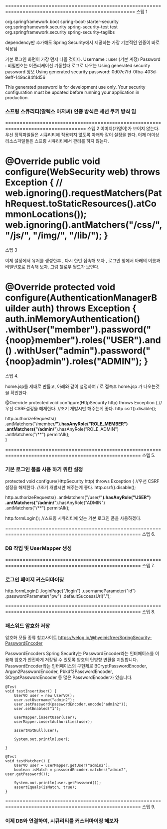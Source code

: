 ===================================================================================================
스텝 1

   <!-- 스프링 시큐리티 라이브러리 -->
   <dependency>
	   <groupId>org.springframework.boot</groupId>
	   <artifactId>spring-boot-starter-security</artifactId>
   </dependency>
   <dependency>
	   <groupId>org.springframework.security</groupId>
   	   <artifactId>spring-security-test</artifactId>
	   <scope>test</scope>
   </dependency>
   <!-- 스프링 부트에서는  jsp 태그를 지원 하지 않기 때문에 직접 입력 해야야함 -->
   <dependency>
	   <groupId>org.springframework.security</groupId>
	   <artifactId>spring-security-taglibs</artifactId>
   </dependency>
		

dependency만 추가해도 Spring Security에서 제공하는 가장 기본적인 인증이 바로 적용됨

기본 로그인 화면이 가장 먼저 나올 것이다.
Username : user (기본 계정)
Password : 비밀번호는 어플리케이션 기동할때 로그로 나오는 Using generated security password 정보
Using generated security password: 0d07e7fd-0fba-403d-9eff-149ac84f4d56

This generated password is for development use only. Your security configuration must be updated before running your application in production.

### 스프링 스큐리티(알렉스 아저씨) 인증 방식은 세션 쿠키 방식 임

==================================================================================
스텝 2
   이미지(가영이)가 보이지 않는다.
   우선 정적파일들은 시큐리티에 적용되지 않도록 아래와 같이 설정을 한다.
   이제 더이상 리소스파일들은 스프링 시큐리티에서 관리를 하지 않는다.   

   @Override
   public void configure(WebSecurity web) throws Exception {
      // web.ignoring().requestMatchers(PathRequest.toStaticResources().atCommonLocations());
      web.ignoring().antMatchers("/css/**", "/js/**", "/img/**", "/lib/**");
   }
=====================================================================================================
스텝 3

이제 설정에서 유저를 생성한후 , 다시 한번 접속해 보자 , 로그인 창에서 아래의 이름과 비밀번호로 접속해 보자. 그럼 헬로우 월드가 보인다.
   
   @Override
   protected void configure(AuthenticationManagerBuilder auth) throws Exception {
       auth.inMemoryAuthentication()
               .withUser("member").password("{noop}member").roles("USER").and()
               .withUser("admin").password("{noop}admin").roles("ADMIN");
   }
=====================================================================================================
스텝 4.

home.jsp를 제대로 만들고, 아래와 같이 설정하여 / 로 접속후 home.jsp 가 나오는것을 확인한다.

   @Override
   protected void configure(HttpSecurity http) throws Exception {
      //우선 CSRF설정을 해제한다.
      //초기 개발시만 해주는게 좋다.
      http.csrf().disable();
      
   http.authorizeRequests()
      .antMatchers("/member/**").hasAnyRole("ROLE_MEMBER") 
      .antMatchers("/admin/**").hasAnyRole("ROLE_ADMIN")
      .antMatchers("/**").permitAll();      
   }
   
=====================================================================================================
스텝 5.

### 기본 로그인 폼을 사용 하기 위한 설정
   protected void configure(HttpSecurity http) throws Exception {
      //우선 CSRF설정을 해제한다.
      //초기 개발시만 해주는게 좋다.
      http.csrf().disable();
      
   http.authorizeRequests()
   	.antMatchers("/user/**").hasAnyRole("USER") 
    .antMatchers("/admin/**").hasAnyRole("ADMIN")
    .antMatchers("/**").permitAll();
      
   http.formLogin(); //스프링 시큐리티에 있는 기본 로그인 폼을 사용하겠다.

=====================================================================================================
스텝 6.

### DB 작업 및 UserMapper 생성

=====================================================================================================
스텝 7.

### 로그인 페이지 커스터마이징

http.formLogin()
	.loginPage("/login")
	.usernameParameter("id")
	.passwordParameter("pw")
	.defaultSuccessUrl(".");
	
=====================================================================================================
스텝 8.

### 패스워드 암호화 저장

암호화 모듈 종류 참고사이트
https://velog.io/@hyeinisfree/SpringSecurity-PasswordEncoder

PasswordEncoders
Spring Security는 PasswordEncoder라는 인터페이스를 이용해 암호가 안전하게 저장될 수 있도록 암호의 단방향 변환을 지원합니다. 
PasswordEncoder라는 인터페이스의 구현체로 BCryptPasswordEncoder, Argon2PasswordEncoder, Pbkdf2PasswordEncoder, SCryptPasswordEncoder 등 많은 PasswordEncoder가 있습니다. 

	@Test
	void testInsertUser() {
		UserVO user = new UserVO();
		user.setUsername("admin2");
		user.setPassword(passwordEncoder.encode("admin2"));
		user.setEnabled("1");
		
		userMapper.insertUser(user);
		userMapper.insertAuthorities(user);
		
		assertNotNull(user);
		
		System.out.println(user);
		
	}
	
	@Test
	void testMatcher() {
		UserVO user = userMapper.getUser("admin2");
		boolean isMatch = passwordEncoder.matches("admin2", user.getPassword());
		
		System.out.println(user.getPassword());
		assertEquals(isMatch, true);
	}

=====================================================================================================
스텝 9.

### 이제 DB와 연결하여, 시큐리티를 커스터마이징 해보자


